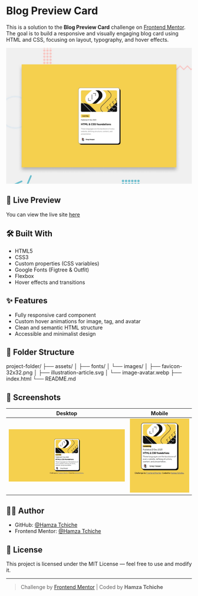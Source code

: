 # Blog Preview Card

This is a solution to the **Blog Preview Card** challenge on [Frontend Mentor](https://www.frontendmentor.io). The goal is to build a responsive and visually engaging blog card using HTML and CSS, focusing on layout, typography, and hover effects.

![Preview](preview.jpg)

## 🔗 Live Preview

You can view the live site [here](https://hamzatchiche.github.io/Blog-preview-card/index.html)
## 🛠️ Built With

- HTML5
- CSS3
- Custom properties (CSS variables)
- Google Fonts (Figtree & Outfit)
- Flexbox
- Hover effects and transitions

## ✨ Features

- Fully responsive card component
- Custom hover animations for image, tag, and avatar
- Clean and semantic HTML structure
- Accessible and minimalist design

## 📁 Folder Structure

project-folder/
├── assets/
│ ├── fonts/
│ └── images/
│ ├── favicon-32x32.png
│ ├── illustration-article.svg
│ └── image-avatar.webp
├── index.html
└── README.md


## 📸 Screenshots

| Desktop                        | Mobile                         |
|-------------------------------|--------------------------------|
| ![Desktop View](Desktop_view.jpg) | ![Mobile View](mobile_view.jpg) |


## 👨‍💻 Author

- GitHub: [@Hamza Tchiche](https://github.com/hamzatchiche)
- Frontend Mentor: [@Hamza Tchiche](https://www.frontendmentor.io/profile/hamzatchiche)

## 📝 License

This project is licensed under the MIT License — feel free to use and modify it.

---

> Challenge by [Frontend Mentor](https://www.frontendmentor.io) | Coded by **Hamza Tchiche**
